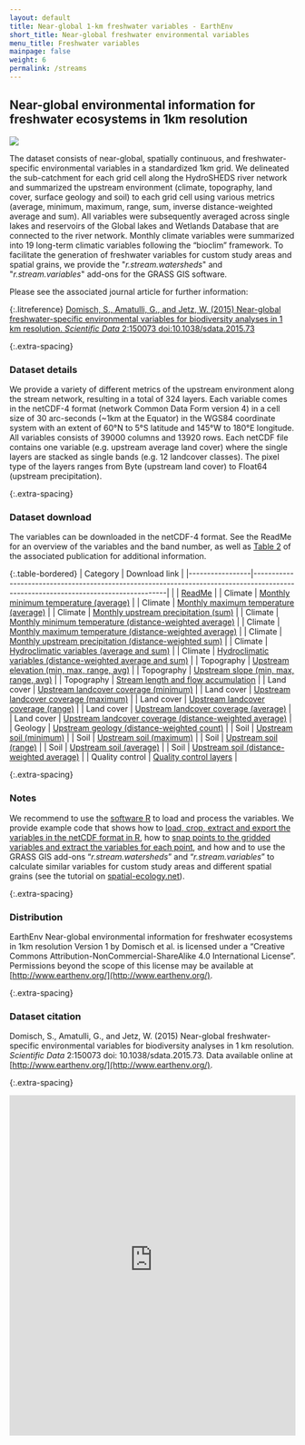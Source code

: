 ```yaml
---
layout: default
title: Near-global 1-km freshwater variables - EarthEnv
short_title: Near-global freshwater environmental variables
menu_title: Freshwater variables
mainpage: false
weight: 6
permalink: /streams
---
```


Near-global environmental information for freshwater ecosystems in 1km resolution
---------------------------------------------------------------------------------

<img style="border-width:0" src="/images/streams.png" />

The dataset consists of near-global, spatially continuous, and freshwater-specific environmental variables in a standardized 1km grid. We delineated the sub-catchment for each grid cell along the HydroSHEDS river network and summarized the upstream environment (climate, topography, land cover, surface geology and soil) to each grid cell using various metrics (average, minimum, maximum, range, sum, inverse distance-weighted average and sum). All variables were subsequently averaged across single lakes and reservoirs of the Global lakes and Wetlands Database that are connected to the river network. Monthly climate variables were summarized into 19 long-term climatic variables following the “bioclim” framework.
To facilitate the generation of freshwater variables for custom study areas and spatial grains, we provide the "_r.stream.watersheds_" and "_r.stream.variables_" add-ons for the GRASS GIS software.

Please see the associated journal article for further information:

{:.litreference}
[Domisch, S., Amatulli, G., and Jetz, W. (2015) Near-global freshwater-specific environmental variables for
biodiversity analyses in 1 km resolution. _Scientific Data_ 2:150073 doi:10.1038/sdata.2015.73](http://www.nature.com/articles/sdata201573)

{:.extra-spacing}
### Dataset details

We provide a variety of different metrics of the upstream environment along the stream network, resulting in a total of 324 layers. Each variable comes in the netCDF-4 format (network Common Data Form version 4) in a cell size of 30 arc-seconds (~1km at the Equator) in the WGS84 coordinate system with an extent of 60°N to 5°S latitude and 145°W to 180°E longitude. All variables consists of 39000 columns and 13920 rows. Each netCDF file contains one variable (e.g. upstream average land cover) where the single layers are stacked as single bands (e.g. 12 landcover classes). The pixel type of the layers ranges from Byte (upstream land cover) to Float64 (upstream precipitation).

{:.extra-spacing}
### Dataset download

The variables can be downloaded in the netCDF-4 format. See the ReadMe for an overview of the variables and the band number, as well as [Table 2](http://www.nature.com/articles/sdata201573/tables/2) of the associated publication for additional information.

{:.table-bordered}
| Category        | Download link                                                                                                                      |
|-----------------|------------------------------------------------------------------------------------------------------------------------------------|
|                 | [ReadMe](http://data.earthenv.org/streams/ReadMe.txt)                                                                               |
| Climate         | [Monthly minimum temperature (average)](http://data.earthenv.org/streams/monthly_tmin_average.nc)                                 |
| Climate         | [Monthly maximum temperature (average)](http://data.earthenv.org/streams/monthly_tmax_average.nc)                                 |
| Climate         | [Monthly upstream precipitation (sum)](http://data.earthenv.org/streams/monthly_prec_sum.nc)                                      |
| Climate         | [Monthly minimum temperature (distance-weighted average)](http://data.earthenv.org/streams/monthly_tmin_weighted_average.nc)     |
| Climate         | [Monthly maximum temperature (distance-weighted average)](http://data.earthenv.org/streams/monthly_tmax_weighted_average.nc)     |
| Climate         | [Monthly upstream precipitation (distance-weighted sum)](http://data.earthenv.org/streams/monthly_prec_weighted_sum.nc)          |
| Climate         | [Hydroclimatic variables (average and sum)](http://data.earthenv.org/streams/hydroclim_average+sum.nc)                             |
| Climate         | [Hydroclimatic variables (distance-weighted average and sum)](http://data.earthenv.org/streams/hydroclim_weighted_average+sum.nc) |
| Topography      | [Upstream elevation (min, max, range, avg)](http://data.earthenv.org/streams/elevation.nc)                                          |
| Topography      | [Upstream slope (min, max, range, avg)](http://data.earthenv.org/streams/slope.nc)                                                  |
| Topography      | [Stream length and flow accumulation](http://data.earthenv.org/streams/flow_acc.nc)                                                |
| Land cover      | [Upstream landcover coverage (minimum)](http://data.earthenv.org/streams/landcover_minimum.nc)                                     |
| Land cover      | [Upstream landcover coverage (maximum)](http://data.earthenv.org/streams/landcover_maximum.nc)                                     |
| Land cover      | [Upstream landcover coverage (range)](http://data.earthenv.org/streams/landcover_range.nc)                                         |
| Land cover      | [Upstream landcover coverage (average)](http://data.earthenv.org/streams/landcover_average.nc)                                     |
| Land cover      | [Upstream landcover coverage (distance-weighted average)](http://data.earthenv.org/streams/landcover_weighted_average.nc)         |
| Geology         | [Upstream geology (distance-weighted count)](http://data.earthenv.org/streams/geology_weighted_sum.nc)                            |
| Soil            | [Upstream soil (minimum)](http://data.earthenv.org/streams/soil_minimum.nc)                                                        |
| Soil            | [Upstream soil (maximum)](http://data.earthenv.org/streams/soil_maximum.nc)                                                        |
| Soil            | [Upstream soil (range)](http://data.earthenv.org/streams/soil_range.nc)                                                            |
| Soil            | [Upstream soil (average)](http://data.earthenv.org/streams/soil_average.nc)                                                        |
| Soil            | [Upstream soil (distance-weighted average)](http://data.earthenv.org/streams/soil_weighted_average.nc)                            |
| Quality control | [Quality control layers](http://data.earthenv.org/streams/quality_control.nc)                                                      |

{:.extra-spacing}
### Notes

We recommend to use the [software R](http://www.r-project.org/) to load and process the variables. We provide example code that shows how to [load, crop, extract and export the variables in the netCDF format in R](http://github.com/domisch/stream_layers/blob/master/crop_netCDF.R), how to [snap points to the gridded variables and extract the variables for each point](http://github.com/domisch/stream_layers/blob/master/snap_points.R), and how and to use the GRASS GIS add-ons “_r.stream.watersheds_” and “_r.stream.variables_” to calculate similar variables for custom study areas and different spatial grains (see the tutorial on [spatial-ecology.net](http://spatial-ecology.net/dokuwiki/doku.php?id=wiki:grassrivarvariable)).

{:.extra-spacing}
### Distribution

EarthEnv Near-global environmental information for freshwater ecosystems in 1km resolution Version 1 by Domisch et al. is licensed under a “Creative Commons Attribution-NonCommercial-ShareAlike 4.0 International License”. Permissions beyond the scope of this license may be available at [http://www.earthenv.org/](http://www.earthenv.org/).

{:.extra-spacing}
### Dataset citation

Domisch, S., Amatulli, G., and Jetz, W. (2015) Near-global freshwater-specific environmental variables for
biodiversity analyses in 1 km resolution. _Scientific Data_ 2:150073 doi: 10.1038/sdata.2015.73. Data available online at [http://www.earthenv.org/](http://www.earthenv.org/).


{:.extra-spacing}
<iframe src="http://streams.earthenv-maps.map-of-life.appspot.com"
name="map" frameborder="0" width="100%" height="600"></iframe>


  <!-- Load the ulSlide jQuery plugin. -->
  <script type="text/javascript" src="javascripts/jquery.ulslide-1.5.5.min.js?v=4"></script>

  <script type="text/javascript">
    // Processes the <tr> elements for a data download table and adds the GA event
    // tracking code to the links.
    function addDownloadTracking(rows, version) {
      rows.each(function(cnt, row) {
  if (cnt > 0) {
          var tds = $(row).children('td');
          // Get the landcover class.
          var lcclass = $(tds[0]).text();
          // Add the event triggers.
          links = $(tds[2]).children('a');
    links.first().click(function() {
            ga('send', 'event', 'landcover data', 'GeoTIFF download', 'class ' + lcclass + ' ' + version);
          });
          links.last().click(function() {
            ga('send', 'event', 'landcover data', 'LAS view', 'class ' + lcclass + ' ' + version);
          });
        }
      });
    }
    // Initialize the slide show on document load.
    $(function() {						
      $('#slideshowimages').ulslide({
        duration: 800,
        effect: {
          type: 'fade'
        },
        autoslide: 8000
});
      // Add GA event trackers to the data download table links.
      addDownloadTracking($('table#landcoverfull tr'), 'full');
      addDownloadTracking($('table#landcoverreduced tr'), 'reduced');
    });
  </script>
